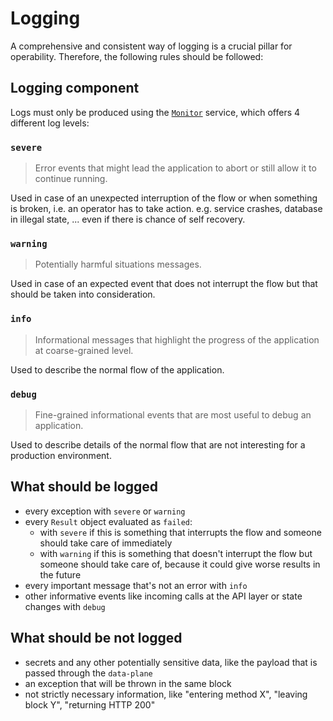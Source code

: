 # Logging

A comprehensive and consistent way of logging is a crucial pillar for operability. Therefore, the following rules should be followed:

## Logging component

Logs must only be produced using the [`Monitor`](../../spi/common/core-spi/src/main/java/org/eclipse/edc/spi/monitor/Monitor.java) service, 
which offers 4 different log levels:

### `severe` 
> Error events that might lead the application to abort or still allow it to continue running.

Used in case of an unexpected interruption of the flow or when something is broken, i.e. an operator has to take action. 
e.g. service crashes, database in illegal state, ... even if there is chance of self recovery.

### `warning`
> Potentially harmful situations messages.

Used in case of an expected event that does not interrupt the flow but that should be taken into consideration. 
 
### `info`
> Informational messages that highlight the progress of the application at coarse-grained level.
 
Used to describe the normal flow of the application.
 
### `debug` 
> Fine-grained informational events that are most useful to debug an application.
 
Used to describe details of the normal flow that are not interesting for a production environment.

## What should be logged
- every exception with `severe` or `warning`
- every `Result` object evaluated as `failed`: 
  - with `severe` if this is something that interrupts the flow and someone should take care of immediately
  - with `warning` if this is something that doesn't interrupt the flow but someone should take care of, because it could give worse results in the future
- every important message that's not an error with `info`
- other informative events like incoming calls at the API layer or state changes with `debug`

## What should be not logged

- secrets and any other potentially sensitive data, like the payload that is passed through the `data-plane`
- an exception that will be thrown in the same block
- not strictly necessary information, like "entering method X", "leaving block Y", "returning HTTP 200"
